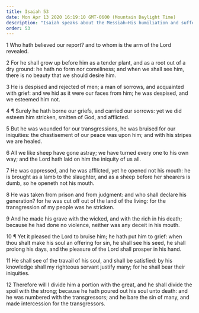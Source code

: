 ```yaml
---
title: Isaiah 53
date: Mon Apr 13 2020 16:19:10 GMT-0600 (Mountain Daylight Time)
description: "Isaiah speaks about the Messiah—His humiliation and sufferings are described—He makes His soul an offering for sin and makes intercession for the transgressors—Compare Mosiah 14."
order: 53
---
```


1 Who hath believed our report? and to whom is the arm of the Lord revealed.

2 For he shall grow up before him as a tender plant, and as a root out of a dry ground: he hath no form nor comeliness; and when we shall see him, there is no beauty that we should desire him.

3 He is despised and rejected of men; a man of sorrows, and acquainted with grief: and we hid as it were our faces from him; he was despised, and we esteemed him not.

4 ¶ Surely he hath borne our griefs, and carried our sorrows: yet we did esteem him stricken, smitten of God, and afflicted.

5 But he was wounded for our transgressions, he was bruised for our iniquities: the chastisement of our peace was upon him; and with his stripes we are healed.

6 All we like sheep have gone astray; we have turned every one to his own way; and the Lord hath laid on him the iniquity of us all.

7 He was oppressed, and he was afflicted, yet he opened not his mouth: he is brought as a lamb to the slaughter, and as a sheep before her shearers is dumb, so he openeth not his mouth.

8 He was taken from prison and from judgment: and who shall declare his generation? for he was cut off out of the land of the living: for the transgression of my people was he stricken.

9 And he made his grave with the wicked, and with the rich in his death; because he had done no violence, neither was any deceit in his mouth.

10 ¶ Yet it pleased the Lord to bruise him; he hath put him to grief: when thou shalt make his soul an offering for sin, he shall see his seed, he shall prolong his days, and the pleasure of the Lord shall prosper in his hand.

11 He shall see of the travail of his soul, and shall be satisfied: by his knowledge shall my righteous servant justify many; for he shall bear their iniquities.

12 Therefore will I divide him a portion with the great, and he shall divide the spoil with the strong; because he hath poured out his soul unto death: and he was numbered with the transgressors; and he bare the sin of many, and made intercession for the transgressors.
